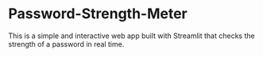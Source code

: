 # Password-Strength-Meter
This is a simple and interactive web app built with Streamlit that checks the strength of a password in real time.
